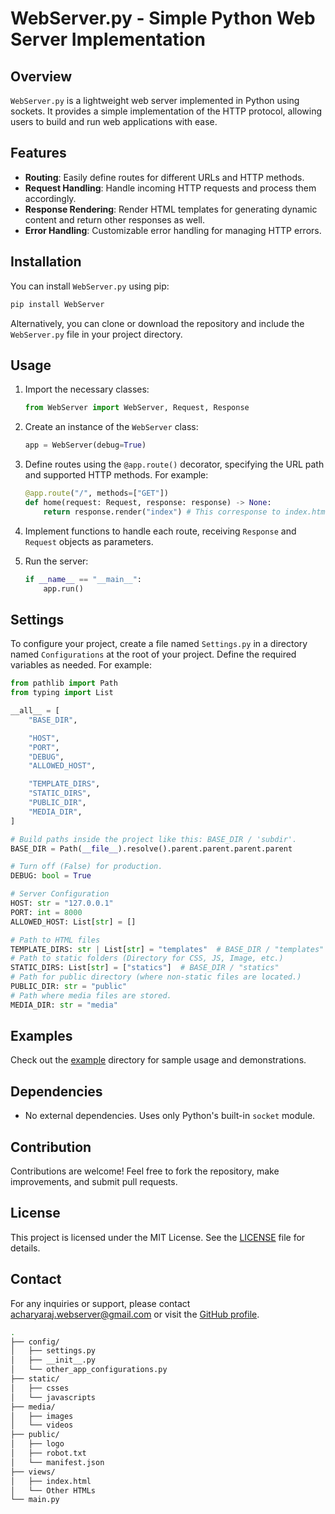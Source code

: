 # WebServer.py - Simple Python Web Server Implementation

## Overview

`WebServer.py` is a lightweight web server implemented in Python using sockets. It provides a simple implementation of the HTTP protocol, allowing users to build and run web applications with ease.

## Features

-   **Routing**: Easily define routes for different URLs and HTTP methods.
-   **Request Handling**: Handle incoming HTTP requests and process them accordingly.
-   **Response Rendering**: Render HTML templates for generating dynamic content and return other responses as well.
-   **Error Handling**: Customizable error handling for managing HTTP errors.

## Installation

You can install `WebServer.py` using pip:

```bash
pip install WebServer
```

Alternatively, you can clone or download the repository and include the `WebServer.py` file in your project directory.

## Usage

1. Import the necessary classes:

    ```python
    from WebServer import WebServer, Request, Response
    ```

2. Create an instance of the `WebServer` class:

    ```python
    app = WebServer(debug=True)
    ```

3. Define routes using the `@app.route()` decorator, specifying the URL path and supported HTTP methods. For example:

    ```python
    @app.route("/", methods=["GET"])
    def home(request: Request, response: response) -> None:
        return response.render("index") # This corresponse to index.html
    ```

4. Implement functions to handle each route, receiving `Response` and `Request` objects as parameters.

5. Run the server:

    ```python
    if __name__ == "__main__":
        app.run()
    ```

## Settings

To configure your project, create a file named `Settings.py` in a directory named `Configurations` at the root of your project. Define the required variables as needed. For example:

```python
from pathlib import Path
from typing import List

__all__ = [
    "BASE_DIR",

    "HOST",
    "PORT",
    "DEBUG",
    "ALLOWED_HOST",

    "TEMPLATE_DIRS",
    "STATIC_DIRS",
    "PUBLIC_DIR",
    "MEDIA_DIR",
]

# Build paths inside the project like this: BASE_DIR / 'subdir'.
BASE_DIR = Path(__file__).resolve().parent.parent.parent.parent

# Turn off (False) for production.
DEBUG: bool = True

# Server Configuration
HOST: str = "127.0.0.1"
PORT: int = 8000
ALLOWED_HOST: List[str] = []

# Path to HTML files
TEMPLATE_DIRS: str | List[str] = "templates"  # BASE_DIR / "templates"
# Path to static folders (Directory for CSS, JS, Image, etc.)
STATIC_DIRS: List[str] = ["statics"]  # BASE_DIR / "statics"
# Path for public directory (where non-static files are located.)
PUBLIC_DIR: str = "public"
# Path where media files are stored.
MEDIA_DIR: str = "media"
```

## Examples

Check out the [example](./example) directory for sample usage and demonstrations.

## Dependencies

-   No external dependencies. Uses only Python's built-in `socket` module.

## Contribution

Contributions are welcome! Feel free to fork the repository, make improvements, and submit pull requests.

## License

This project is licensed under the MIT License. See the [LICENSE](./LICENSE) file for details.

## Contact

For any inquiries or support, please contact [acharyaraj.webserver@gmail.com](mailto:acharyaraj.webserver@gmail.com) or visit the [GitHub profile](https://github.com/sachin-acharya-projects/).

```bash
.
├── config/
│   ├── settings.py
│   ├── __init__.py
│   └── other_app_configurations.py
├── static/
│   ├── csses
│   └── javascripts
├── media/
│   ├── images
│   └── videos
├── public/
│   ├── logo
│   ├── robot.txt
│   └── manifest.json
├── views/
│   ├── index.html
│   └── Other HTMLs
└── main.py
```
